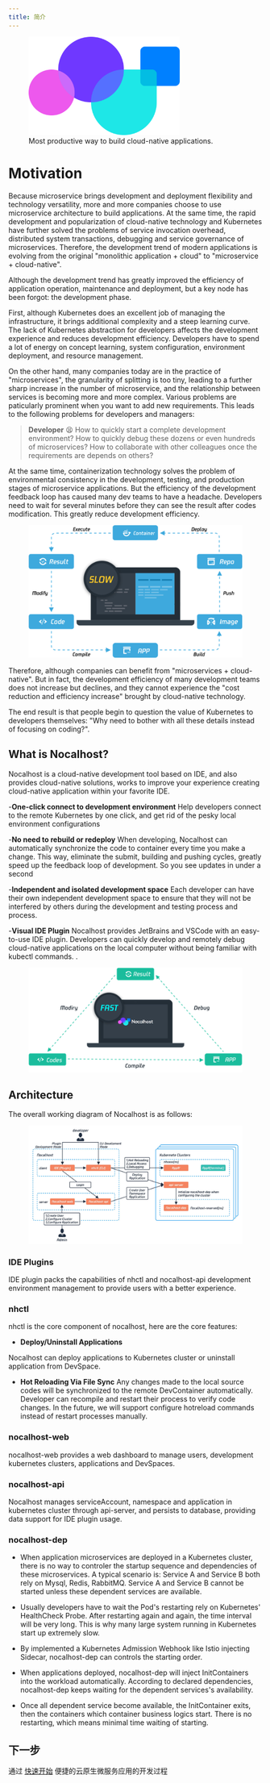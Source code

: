 ```yaml
---
title: 简介
---
```


<figure>
  <img src="../../assets/images/logo.png" width="300" />
  <figcaption>Most productive way to build cloud-native applications.</figcaption>
</figure>

# Motivation

Because microservice brings development and deployment flexibility and technology versatility, more and more companies choose to use microservice architecture to build applications. At the same time, the rapid development and popularization of cloud-native technology and Kubernetes have further solved the problems of service invocation overhead, distributed system transactions, debugging and service governance of microservices. Therefore, the development trend of modern applications is evolving from the original "monolithic application + cloud" to "microservice + cloud-native".

Although the development trend has greatly improved the efficiency of application operation, maintenance and deployment, but a key node has been forgot: the development phase.

First, although Kubernetes does an excellent job of managing the infrastructure, it brings additional complexity and a steep learning curve. The lack of Kubernetes abstraction for developers affects the development experience and reduces development efficiency. Developers have to spend a lot of energy on concept learning, system configuration, environment deployment, and resource management.

On the other hand, many companies today are in the practice of "microservices", the granularity of splitting is too tiny, leading to a further sharp increase in the number of microservice, and the relationship between services is becoming more and more complex. Various problems are paticularly prominent when you want to add new requirements. This leads to the following problems for developers and managers:

> **Developer** :tired_face: How to quickly start a complete development environment? How to quickly debug these dozens or even hundreds of microservices? How to collaborate with other colleagues once the requirements are depends on others?

At the same time, containerization technology solves the problem of environmental consistency in the development, testing, and production stages of microservice applications. But the efficiency of the development feedback loop has caused many dev teams to have a headache. Developers need to wait for several minutes before they can see the result after codes modification. This greatly reduce development efficiency. 

<figure>
    <img src="../../assets/images/intro/dev-circle-eng.png" width="500"/>
</figure>

Therefore, although companies can benefit from "microservices + cloud-native". But in fact, the development efficiency of many development teams does not increase but declines, and they cannot experience the "cost reduction and efficiency increase" brought by cloud-native technology.

The end result is that people begin to question the value of Kubernetes to developers themselves: "Why need to bother with all these details instead of focusing on coding?".

## What is Nocalhost?

Nocalhost is a cloud-native development tool based on IDE, and also provides cloud-native solutions,  works to improve your experience creating cloud-native application within your favorite IDE.

-**One-click connect to development environment** Help developers connect to the remote Kubernetes by one click, and get rid of the pesky local environment configurations

-**No need to rebuild or redeploy** When developing, Nocalhost can automatically synchronize the code to container every time you make a change. This way, eliminate the submit, building and pushing cycles, greatly speed up the feedback loop of development. So you see updates in under a second

-**Independent and isolated development space** Each developer can have their own independent development space to ensure that they will not be interfered by others during the development and testing process and process.

-**Visual IDE Plugin** Nocalhost provides JetBrains and VSCode with an easy-to-use IDE plugin. Developers can quickly develop and remotely debug cloud-native applications on the local computer without being familiar with kubectl commands. .

<figure>
    <img src="../../assets/images/intro/nh-dev-circle-eng.png" />
</figure>

## Architecture

The overall working diagram of Nocalhost is as follows:

<figure>
    <img src="../../assets/images/intro/nh-architecture.jpeg" />
</figure>

### IDE Plugins

IDE plugin packs the capabilities of nhctl and nocalhost-api development environment management to provide users with a better experience.

### nhctl

nhctl is the core component of nocalhost, here are the core features:

* **Deploy/Uninstall Applications**

Nocalhost can deploy applications to Kubernetes cluster or uninstall application from DevSpace.

* **Hot Reloading Via File Sync**
Any changes made to the local source codes will be synchronized to the remote DevContainer automatically. Developer can recompile and restart their process to verify code changes. In the future, we will support configure hotreload commands instead of restart processes manually. 

### nocalhost-web

nocalhost-web provides a web dashboard to manage users, development kubernetes clusters, applications and DevSpaces.

### nocalhost-api

Nocalhost manages serviceAccount, namespace and application in kubernetes cluster through api-server, and persists to database, providing data support for IDE plugin usage.

### nocalhost-dep

* When application microservices are deployed in a Kubernetes cluster, there is no way to controler the startup sequence and dependencies of these microservices. A typical scenario is: Service A and Service B both rely on Mysql, Redis, RabbitMQ. Service A and Service B cannot be started unless these dependent services are available. 

* Usually developers have to wait the Pod's restarting rely on Kubernetes' HealthCheck Probe. After restarting again and again, the time interval will be very long. This is why many large system running in Kubernetes start up extremely slow.

* By implemented a Kubernetes Admission Webhook like Istio injecting Sidecar, nocalhost-dep can controls the starting order. 

* When applications deployed, nocalhost-dep will inject InitContainers into the workload automatically. According to declared dependencies, nocalhost-dep keeps waiting for the dependent services's availability. 

* Once all dependent service become available, the InitContainer exits, then the containers which container business logics start. There is no restarting, which means minimal time waiting of starting.

## 下一步

通过 [快速开始](getting-started.md) 便捷的云原生微服务应用的开发过程

